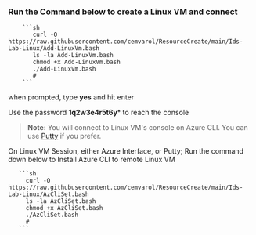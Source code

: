 ### Run the Command below to create a Linux VM and connect

        ```sh
           curl -O https://raw.githubusercontent.com/cemvarol/ResourceCreate/main/Ids-Lab-Linux/Add-LinuxVm.bash
           ls -la Add-LinuxVm.bash
           chmod +x Add-LinuxVm.bash
           ./Add-LinuxVm.bash
           #
        ```
        
when prompted, type **yes** and hit enter        

Use the password **1q2w3e4r5t6y*** to reach the console 


> **Note:**  You will connect to Linux VM's console on Azure CLI. You can use [Putty](https://www.chiark.greenend.org.uk/~sgtatham/putty/latest.html) if you prefer. 


On Linux VM Session, either Azure Interface, or Putty;
Run the command down below to Install Azure CLI to remote Linux VM


       ```sh
         curl -O https://raw.githubusercontent.com/cemvarol/ResourceCreate/main/Ids-Lab-Linux/AzCliSet.bash
         ls -la AzCliSet.bash
         chmod +x AzCliSet.bash
         ./AzCliSet.bash
         #
       ```
